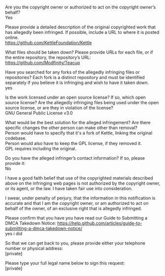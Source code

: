 Are you the copyright owner or authorized to act on the copyright owner’s behalf?  
Yes

Please provide a detailed description of the original copyrighted work that has allegedly been infringed. If possible, include a URL to where it is posted online.  
https://github.com/KettleFoundation/Kettle

What files should be taken down? Please provide URLs for each file, or if the entire repository, the repository’s URL:  
https://github.com/Modfinity/Teacup

Have you searched for any forks of the allegedly infringing files or repositories? Each fork is a distinct repository and must be identified separately if you believe it is infringing and wish to have it taken down.  
yes

Is the work licensed under an open source license? If so, which open source license? Are the allegedly infringing files being used under the open source license, or are they in violation of the license?  
GNU General Public License v3.0

What would be the best solution for the alleged infringement? Are there specific changes the other person can make other than removal?  
Person would have to specify that it's a fork of Kettle, linking the original codebase.  
Person would also have to keep the GPL license, if they removed it.  
GPL requires including the original.

Do you have the alleged infringer’s contact information? If so, please provide it:  
No

I have a good faith belief that use of the copyrighted materials described above on the infringing web pages is not authorized by the copyright owner, or its agent, or the law. I have taken fair use into consideration.

I swear, under penalty of perjury, that the information in this notification is accurate and that I am the copyright owner, or am authorized to act on behalf of the owner, of an exclusive right that is allegedly infringed.

Please confirm that you have you have read our Guide to Submitting a DMCA Takedown Notice: https://help.github.com/articles/guide-to-submitting-a-dmca-takedown-notice/  
yes i did

So that we can get back to you, please provide either your telephone number or physical address:  
[private]

Please type your full legal name below to sign this request:  
[private]
